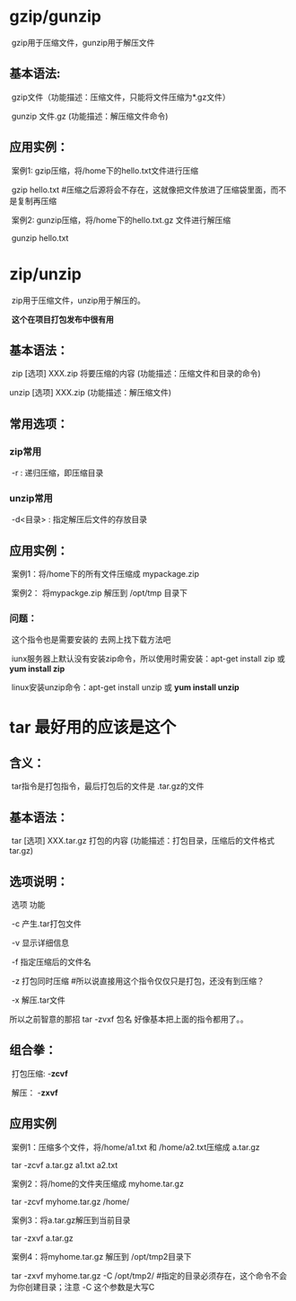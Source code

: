 # gzip/gunzip

​	gzip用于压缩文件，gunzip用于解压文件

## 	基本语法:	

​	 	gzip文件（功能描述：压缩文件，只能将文件压缩为*.gz文件）

​		gunzip 文件.gz  (功能描述：解压缩文件命令)

## 	应用实例：

​	案例1:	gzip压缩，将/home下的hello.txt文件进行压缩

​		gzip hello.txt #压缩之后源将会不存在，这就像把文件放进了压缩袋里面，而不是复制再压缩

​	案例2:	gunzip压缩，将/home下的hello.txt.gz 文件进行解压缩

​		gunzip hello.txt

# zip/unzip

​	zip用于压缩文件，unzip用于解压的。

​	**这个在项目打包发布中很有用**

## 基本语法：

​	zip 	[选项] XXX.zip 将要压缩的内容	(功能描述：压缩文件和目录的命令) 

unzip	[选项] XXX.zip  (功能描述：解压缩文件)

## 常用选项：

### zip常用

​	-r :	递归压缩，即压缩目录

### unzip常用

​	-d<目录> :  指定解压后文件的存放目录

## 应用实例：

​	案例1：将/home下的所有文件压缩成 mypackage.zip

​	案例2： 将mypackge.zip 解压到 /opt/tmp 目录下

### 	问题：

​		这个指令也是需要安装的 去网上找下载方法吧

​	iunx服务器上默认没有安装zip命令，所以使用时需安装：apt-get install zip 或  **yum install zip**

​	linux安装unzip命令：apt-get install unzip 或  **yum install unzip**

# tar	最好用的应该是这个

## 	含义：

​	tar指令是打包指令，最后打包后的文件是 .tar.gz的文件

## 	基本语法：

​	tar [选项] XXX.tar.gz 打包的内容 (功能描述：打包目录，压缩后的文件格式 tar.gz)

## 	选项说明：

​	选项	功能

​	-c		产生.tar打包文件

​	-v		显示详细信息

​	-f		指定压缩后的文件名

​	-z		打包同时压缩	#所以说直接用这个指令仅仅只是打包，还没有到压缩？

​	-x		解压.tar文件

所以之前智意的那招 tar -zvxf  包名 好像基本把上面的指令都用了。。

## 组合拳：

​	打包压缩:	-**zcvf**

​	解压：		-**zxvf**



## 	应用实例

​	案例1：压缩多个文件，将/home/a1.txt 和 /home/a2.txt压缩成 a.tar.gz

​		tar -zcvf  a.tar.gz  a1.txt  a2.txt

​	案例2：将/home的文件夹压缩成 myhome.tar.gz

​		tar  -zcvf   myhome.tar.gz   /home/

​	案例3：将a.tar.gz解压到当前目录

​		tar -zxvf   a.tar.gz

​	案例4：将myhome.tar.gz 解压到 /opt/tmp2目录下

​	tar -zxvf 	myhome.tar.gz  -C /opt/tmp2/		#指定的目录必须存在，这个命令不会为你创建目录；注意 -C 这个参数是大写C